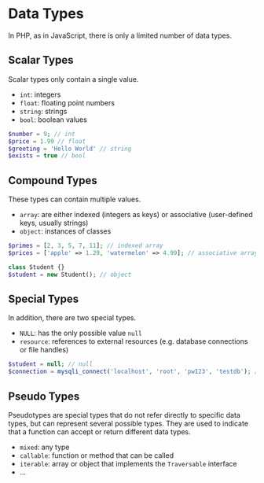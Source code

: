 # Data Types

In PHP, as in JavaScript, there is only a limited number of data types.

## Scalar Types

Scalar types only contain a single value.
- `int`: integers
- `float`: floating point numbers
- `string`: strings
- `bool`: boolean values

```php
$number = 9; // int
$price = 1.99 // float
$greeting = 'Hello World' // string
$exists = true // bool
```

## Compound Types

These types can contain multiple values.
- `array`: are either indexed (integers as keys) or associative (user-defined keys, usually strings)
- `object`: instances of classes

```php
$primes = [2, 3, 5, 7, 11]; // indexed array
$prices = ['apple' => 1.29, 'watermelon' => 4.99]; // associative array

class Student {}
$student = new Student(); // object
```

## Special Types

In addition, there are two special types.
- `NULL`: has the only possible value `null`
- `resource`: references to external resources (e.g. database connections or file handles)

```php
$student = null; // null
$connection = mysqli_connect('localhost', 'root', 'pw123', 'testdb'); // resource
```

## Pseudo Types

Pseudotypes are special types that do not refer directly to specific data types, but can represent several possible types. They are used to indicate that a function can accept or return different data types.
- `mixed`: any type
- `callable`: function or method that can be called
- `iterable`: array or object that implements the `Traversable` interface
- …